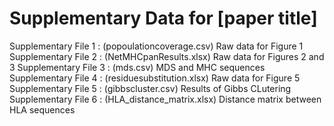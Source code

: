 # Supplementary Data for [paper title]

Supplementary File 1 : (popoulationcoverage.csv)  Raw data for Figure 1
Supplementary File 2 : (NetMHCpanResults.xlsx)    Raw data for Figures 2 and 3
Supplementary File 3 : (mds.csv)                  MDS and MHC sequences
Supplementary File 4 : (residuesubstitution.xlsx) Raw data for Figure 5
Supplementary File 5 : (gibbscluster.csv)         Results of Gibbs CLutering
Supplementary File 6 : (HLA_distance_matrix.xlsx) Distance matrix between HLA sequences
